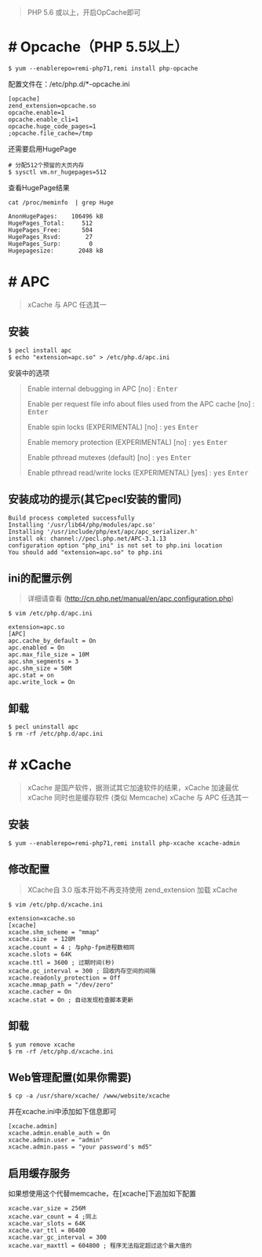 > PHP 5.6 或以上，开启OpCache即可

# # Opcache（PHP 5.5以上）
```
$ yum --enablerepo=remi-php71,remi install php-opcache
```
配置文件在：/etc/php.d/*-opcache.ini
```
[opcache]
zend_extension=opcache.so
opcache.enable=1
opcache.enable_cli=1
opcache.huge_code_pages=1
;opcache.file_cache=/tmp
```
还需要启用HugePage
```
# 分配512个预留的大页内存
$ sysctl vm.nr_hugepages=512
```
查看HugePage结果
```
cat /proc/meminfo  | grep Huge
```
```
AnonHugePages:    106496 kB
HugePages_Total:     512
HugePages_Free:      504
HugePages_Rsvd:       27
HugePages_Surp:        0
Hugepagesize:       2048 kB
```

# # APC
> xCache 与 APC 任选其一

## 安装
```
$ pecl install apc
$ echo "extension=apc.so" > /etc/php.d/apc.ini
```
安装中的选项
> Enable internal debugging in APC [no] : <kbd>Enter</kbd>
>
> Enable per request file info about files used from the APC cache [no] : <kbd>Enter</kbd>
>
> Enable spin locks (EXPERIMENTAL) [no] : <kbd>yes</kbd> <kbd>Enter</kbd>
>
> Enable memory protection (EXPERIMENTAL) [no] : <kbd>yes</kbd> <kbd>Enter</kbd>
>
> Enable pthread mutexes (default) [no] : <kbd>yes</kbd> <kbd>Enter</kbd>
>
> Enable pthread read/write locks (EXPERIMENTAL) [yes] : <kbd>yes</kbd> <kbd>Enter</kbd>

## 安装成功的提示(其它pecl安装的雷同)
```
Build process completed successfully
Installing '/usr/lib64/php/modules/apc.so'
Installing '/usr/include/php/ext/apc/apc_serializer.h'
install ok: channel://pecl.php.net/APC-3.1.13
configuration option "php_ini" is not set to php.ini location
You should add "extension=apc.so" to php.ini
```
## ini的配置示例
> 详细请查看 (http://cn.php.net/manual/en/apc.configuration.php)

```
$ vim /etc/php.d/apc.ini
```
```
extension=apc.so
[APC]
apc.cache_by_default = On
apc.enabled = On
apc.max_file_size = 10M
apc.shm_segments = 3
apc.shm_size = 50M
apc.stat = on
apc.write_lock = On
```

## 卸载
```
$ pecl uninstall apc
$ rm -rf /etc/php.d/apc.ini
```

# # xCache
> xCache 是国产软件，据测试其它加速软件的结果，xCache 加速最优
> xCache 同时也是缓存软件 (类似 Memcache)
> xCache 与 APC 任选其一

## 安装
```
$ yum --enablerepo=remi-php71,remi install php-xcache xcache-admin
```
## 修改配置
> XCache自 3.0 版本开始不再支持使用 zend_extension 加载 xCache

```
$ vim /etc/php.d/xcache.ini
```
```
extension=xcache.so
[xcache]
xcache.shm_scheme = "mmap"
xcache.size  = 128M
xcache.count = 4 ; 与php-fpm进程数相同
xcache.slots = 64K
xcache.ttl = 3600 ; 过期时间(秒)
xcache.gc_interval = 300 ; 回收内存空间的间隔
xcache.readonly_protection = Off
xcache.mmap_path = "/dev/zero"
xcache.cacher = On
xcache.stat = On ; 自动发现检查脚本更新
```

## 卸载
```
$ yum remove xcache
$ rm -rf /etc/php.d/xcache.ini
```
## Web管理配置(如果你需要)
```
$ cp -a /usr/share/xcache/ /www/website/xcache
```
并在xcache.ini中添加如下信息即可
```
[xcache.admin]
xcache.admin.enable_auth = On
xcache.admin.user = "admin"
xcache.admin.pass = "your password's md5"
```
## 启用缓存服务
如果想使用这个代替memcache，在[xcache]下追加如下配置
```
xcache.var_size = 256M
xcache.var_count = 4 ;同上
xcache.var_slots = 64K
xcache.var_ttl = 86400 
xcache.var_gc_interval = 300
xcache.var_maxttl = 604800 ; 程序无法指定超过这个最大值的
```


